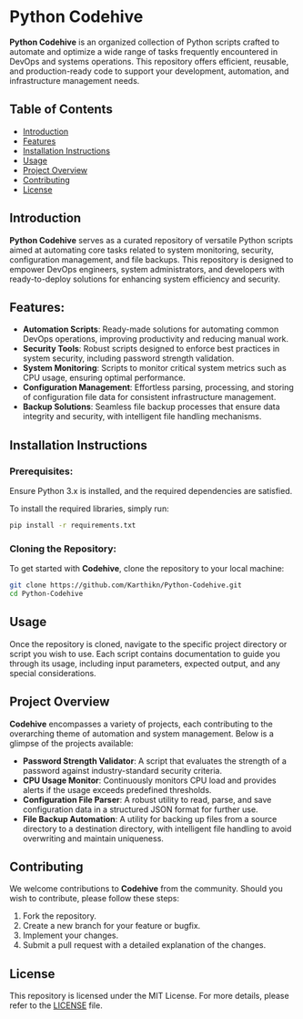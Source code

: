 
# Python Codehive

**Python Codehive** is an organized collection of Python scripts crafted to automate and optimize a wide range of tasks frequently encountered in DevOps and systems operations. This repository offers efficient, reusable, and production-ready code to support your development, automation, and infrastructure management needs.

## Table of Contents
- [Introduction](#introduction)
- [Features](#features)
- [Installation Instructions](#installation-instructions)
- [Usage](#usage)
- [Project Overview](#project-overview)
- [Contributing](#contributing)
- [License](#license)

## Introduction
**Python Codehive** serves as a curated repository of versatile Python scripts aimed at automating core tasks related to system monitoring, security, configuration management, and file backups. This repository is designed to empower DevOps engineers, system administrators, and developers with ready-to-deploy solutions for enhancing system efficiency and security.

## Features:
- **Automation Scripts**: Ready-made solutions for automating common DevOps operations, improving productivity and reducing manual work.
- **Security Tools**: Robust scripts designed to enforce best practices in system security, including password strength validation.
- **System Monitoring**: Scripts to monitor critical system metrics such as CPU usage, ensuring optimal performance.
- **Configuration Management**: Effortless parsing, processing, and storing of configuration file data for consistent infrastructure management.
- **Backup Solutions**: Seamless file backup processes that ensure data integrity and security, with intelligent file handling mechanisms.

## Installation Instructions

### Prerequisites:
Ensure Python 3.x is installed, and the required dependencies are satisfied.

To install the required libraries, simply run:

```bash
pip install -r requirements.txt
```

### Cloning the Repository:
To get started with **Codehive**, clone the repository to your local machine:

```bash
git clone https://github.com/Karthikn/Python-Codehive.git
cd Python-Codehive
```

## Usage

Once the repository is cloned, navigate to the specific project directory or script you wish to use. Each script contains documentation to guide you through its usage, including input parameters, expected output, and any special considerations.

## Project Overview

**Codehive** encompasses a variety of projects, each contributing to the overarching theme of automation and system management. Below is a glimpse of the projects available:

- **Password Strength Validator**: A script that evaluates the strength of a password against industry-standard security criteria.
- **CPU Usage Monitor**: Continuously monitors CPU load and provides alerts if the usage exceeds predefined thresholds.
- **Configuration File Parser**: A robust utility to read, parse, and save configuration data in a structured JSON format for further use.
- **File Backup Automation**: A utility for backing up files from a source directory to a destination directory, with intelligent file handling to avoid overwriting and maintain uniqueness.

## Contributing

We welcome contributions to **Codehive** from the community. Should you wish to contribute, please follow these steps:
1. Fork the repository.
2. Create a new branch for your feature or bugfix.
3. Implement your changes.
4. Submit a pull request with a detailed explanation of the changes.

## License

This repository is licensed under the MIT License. For more details, please refer to the [LICENSE](LICENSE) file.
